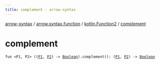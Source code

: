 ```yaml
---
title: complement - arrow-syntax
---
```


[arrow-syntax](../../index.html) / [arrow.syntax.function](../index.html) / [kotlin.Function2](index.html) / [complement](./complement.html)

# complement

`fun <P1, P2> ((`[`P1`](complement.html#P1)`, `[`P2`](complement.html#P2)`) -> `[`Boolean`](https://kotlinlang.org/api/latest/jvm/stdlib/kotlin/-boolean/index.html)`).complement(): (`[`P1`](complement.html#P1)`, `[`P2`](complement.html#P2)`) -> `[`Boolean`](https://kotlinlang.org/api/latest/jvm/stdlib/kotlin/-boolean/index.html)